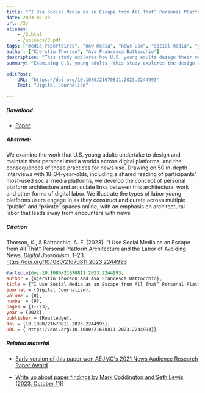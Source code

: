 ```yaml
---
title: "“I Use Social Media as an Escape from All That” Personal Platform Architecture and the Labor of Avoiding News"
date: 2023-08-23
url: /3/
aliases:
    - /3.html
    - /uploads/3.pdf
tags: ["media repertoires", "new media", "news use", "social media", "youth"]
author: ["Kjerstin Thorson", "Ava Francesca Battocchio"]
description: "This study explores how U.S. young adults design their media worlds across platforms, impacting news use, based on 50 guided interviews on social media."
summary: "Examining U.S. young adults, this study explores the design and maintenance of personal media across digital platforms and its impact on news use. Through 50 guided interviews using social media, it introduces the concept of personal platform architecture and its relation to digital labor, highlighting how this work often steers users away from news encounters."

editPost:
    URL: "https://doi.org/10.1080/21670811.2023.2244993"
    Text: "Digital Journalism"

---
```


##### Download:

- [Paper](/3.pdf)

<div class="thinline"></div>

##### Abstract:

We examine the work that U.S. young adults undertake to design and maintain their personal media worlds across digital platforms, and the consequences of those practices for news use. Drawing on 50 in-depth interviews with 18-34-year-olds, including a shared reading of participants’ most-used social media platforms, we develop the concept of personal platform architecture and articulate links between this architectural work and other forms of digital labor. We illustrate the types of labor young platforms users engage in as they construct and curate across multiple “public” and “private” spaces online, with an emphasis on architectural labor that leads away from encounters with news

<div class="thinline"></div>

##### Citation

Thorson, K., & Battocchio, A. F. (2023). “I Use Social Media as an Escape from All That” Personal Platform Architecture and the Labor of Avoiding News. *Digital Journalism*, 1–23. https://doi.org/10.1080/21670811.2023.2244993

```BibTeX
@article{doi:10.1080/21670811.2023.2244993,
author = {Kjerstin Thorson and Ava Francesca Battocchio},
title = {“I Use Social Media as an Escape from All That” Personal Platform Architecture and the Labor of Avoiding News},
journal = {Digital Journalism},
volume = {0},
number = {0},
pages = {1--23},
year = {2023},
publisher = {Routledge},
doi = {10.1080/21670811.2023.2244993},
URL = { https://doi.org/10.1080/21670811.2023.2244993}}

```

<div class="thinline"></div>

##### Related material

+ [Early version of this paper won AEJMC's 2021 News Audience Research Paper Award](https://aejmcwebsite.wordpress.com/2021-news-audience-research-paper-award-winner/)

+ [Write up about paper findings by Mark Coddington and Seth Lewis (2023, October 11)](https://rq1.substack.com/p/the-news-will-not-find-you-on-tiktok)]